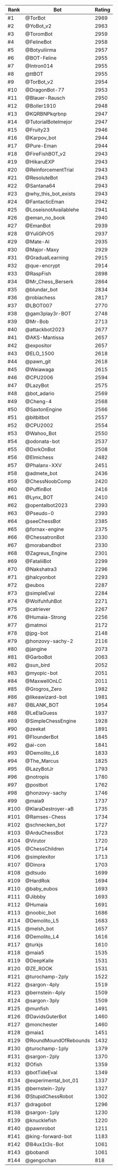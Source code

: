 Rank|Bot|Rating
---|---|---
#1|@TorBot|2969
#2|@YoBot_v2|2963
#3|@ToromBot|2959
#4|@FelineBot|2958
#5|@Botyuliirma|2957
#6|@BOT-Feline|2955
#7|@Intron014|2955
#8|@ttBOT|2955
#9|@TorBot_v2|2954
#10|@DragonBot-77|2953
#11|@Blauer-Rausch|2950
#12|@Boller1910|2948
#13|@KQRBNPkqrbnp|2947
#14|@TutorialBotelmejor|2947
#15|@Fruity23|2946
#16|@Karpov_bot|2944
#17|@Pure-Eman|2944
#18|@FireFishBOT_v2|2943
#19|@HikaruEXP|2943
#20|@ReinforcementTrial|2943
#21|@ResoluteBot|2943
#22|@Santana64|2943
#23|@why_this_bot_exists|2943
#24|@FantacticEman|2942
#25|@LoseisnotAvailablehe|2941
#26|@eman_no_book|2940
#27|@EmanBot|2939
#28|@YuliGPrO5|2937
#29|@Mate-AI|2935
#30|@Major-Maxy|2929
#31|@GradualLearning|2915
#32|@que-encrypt|2914
#33|@RaspFish|2898
#34|@Mr_Chess_Berserk|2864
#35|@blundar_bot|2834
#36|@robiachess|2817
#37|@LBOT007|2770
#38|@gam3play3r-BOT|2748
#39|@Mr-Bob|2713
#40|@attackbot2023|2677
#41|@AKS-Mantissa|2657
#42|@expositor|2657
#43|@ELO_1500|2618
#44|@pawn_git|2618
#45|@Weiawaga|2615
#46|@CPU2006|2594
#47|@LazyBot|2575
#48|@bot_adario|2569
#49|@Cheng-4|2568
#50|@SaxtonEngine|2566
#51|@bitbitbot|2557
#52|@CPU2002|2554
#53|@Wahoo_Bot|2550
#54|@odonata-bot|2537
#55|@DxrkOnBot|2508
#56|@Elmichess|2482
#57|@Phalanx-XXV|2451
#58|@admete_bot|2436
#59|@ChessNoobComp|2420
#60|@PuffinBot|2416
#61|@Lynx_BOT|2410
#62|@opentalbot2023|2393
#63|@Pseudo-0|2393
#64|@seeChessBot|2385
#65|@fornax-engine|2375
#66|@ChessatronBot|2330
#67|@morabandbot|2330
#68|@Zagreus_Engine|2301
#69|@FataliiBot|2299
#70|@Nakshatra3|2296
#71|@halcyonbot|2293
#72|@eubos|2287
#73|@simpleEval|2284
#74|@WolfuhfuhBot|2271
#75|@catriever|2267
#76|@Humaia-Strong|2256
#77|@matmoi|2172
#78|@jpg-bot|2148
#79|@honzovy-sachy-2|2116
#80|@jangine|2073
#81|@GarboBot|2063
#82|@sun_bird|2052
#83|@myopic-bot|2051
#84|@MaxwellOnLC|2011
#85|@Grogros_Zero|1982
#86|@likeawizard-bot|1981
#87|@BLANK_BOT|1954
#88|@LeElaGuess|1937
#89|@SimpleChessEngine|1928
#90|@zeekat|1891
#91|@FlounderBot|1845
#92|@ai-con|1841
#93|@Demolito_L6|1833
#94|@The_Marcus|1825
#95|@LazyBotJr|1793
#96|@notropis|1780
#97|@postbot|1762
#98|@honzovy-sachy|1746
#99|@maia9|1737
#100|@KlaraDestroyer-aB|1735
#101|@Ramses-Chess|1734
#102|@schnecken_bot|1727
#103|@ArduChessBot|1723
#104|@Virutor|1720
#105|@ChessChildren|1714
#106|@simplexitor|1713
#107|@Dinora|1703
#108|@dtsudo|1699
#109|@HardRok|1694
#110|@baby_eubos|1693
#111|@Jibbby|1693
#112|@Humaia|1691
#113|@noobic_bot|1686
#114|@Demolito_L5|1683
#115|@melsh_bot|1657
#116|@Demolito_L4|1616
#117|@turkjs|1610
#118|@maia5|1535
#119|@DeepKalle|1531
#120|@ZE_ROOK|1531
#121|@turochamp-2ply|1522
#122|@sargon-4ply|1519
#123|@bernstein-4ply|1509
#124|@sargon-3ply|1509
#125|@munfish|1491
#126|@DavidsGuterBot|1460
#127|@monchester|1460
#128|@maia1|1451
#129|@RoundMoundOfRebounds|1432
#130|@turochamp-1ply|1379
#131|@sargon-2ply|1370
#132|@Ofish|1359
#133|@botTideEval|1349
#134|@experimental_bot_01|1337
#135|@bernstein-2ply|1327
#136|@StupidChessRobot|1302
#137|@dragobot|1296
#138|@sargon-1ply|1230
#139|@knucklefish|1220
#140|@pawnrobot|1211
#141|@king-forward-bot|1183
#142|@B4ux1t3s-Bot|1061
#143|@bobandi|1061
#144|@gengochan|818
